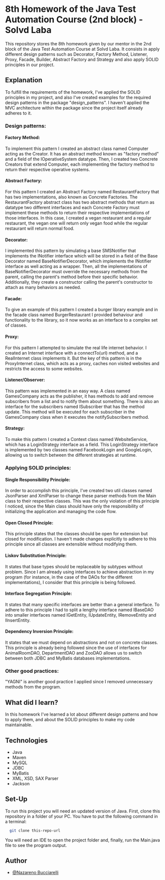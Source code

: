 # 8th Homework of the Java Test Automation Course (2nd block) - Solvd Laba
This repository stores the 8th homework given by our mentor in the 2nd block of 
the Java Test Automation Course at Solvd Laba. It consists in apply different
design patterns such as Decorator, Factory Method, Listener, Proxy, Facade,
Builder, Abstract Factory and Strategy and also apply SOLID principles in our
project.

## Explanation

To fulfill the requirements of the homework, I've applied the SOLID principles
in my project, and also I've created examples for the required design patterns
in the package "design_patterns". I haven't applied the MVC architecture within
the package since the project itself already adheres to it.

### Design patterns:
#### Factory Method:
To implement this pattern I created an abstract class named Computer acting as 
the Creator. It has an abstract method known as "factory method" and a field of the
IOperativeSystem datatype. Then, I created two Concrete Creators that extend 
Computer, each implementing the factory method to return their respective 
operative systems.
#### Abstract Factory:
For this pattern I created an Abstract Factory named RestaurantFactory
that has two implementations, also known as Concrete Factories. The 
RestaurantFactory abstract class has two abstract methods that return as datatype
two different interfaces and each Concrete Factory must implement these methods
to return their respective implementations of those interfaces. In this case, I
created a vegan restaurant and a regular restaurant, the vegan one will return
only vegan food while the regular restaurant will return normal food.
#### Decorator:
I implemented this pattern by simulating a base SMSNotifier that implements the 
INotifier interface which will be stored in a field of the Base Decorator named 
BaseNotifierDecorator, which implements the INotifier interface as well 
acting as a wrapper. Then, all the implementations of BaseNotifierDecorator
must override the necessary methods from the parent, calling the parent's method
before their specific behavior. Additionally, they create a constructor calling 
the parent's constructor to attach as many behaviors as needed.
#### Facade:
To give an example of this pattern I created a burger library example and 
in the facade class named BurgerRestaurant I provided behaviour and functionality to the
library, so it now works as an interface to a complex set of classes.
#### Proxy:
For this pattern I attempted to simulate the real life internet behavior. I created an
Internet interface with a connectTo(url) method, and a RealInternet class 
implements it. But the key of this pattern is in the ProxyInternet class, which
acts as a proxy, caches non visited websites and restricts the access to some
websites.
#### Listener/Observer:
This pattern was implemented in an easy way. A class named GamesCompany acts
as the publisher, it has methods to add and remove subscribers from a list and
to notify them about something. There is also an interface for the subscribers
named ISubscriber that has the method update. This method will be executed for
each subscriber in the GamesCompany class when it executes the notifySubscribers
method.
#### Strategy:
To make this pattern I created a Context class named WebsiteService, which has a
LoginStrategy interface as a field. This LoginStrategy interface is implemented
by two classes named FacebookLogin and GoogleLogin, allowing us to switch between the
different strategies at runtime.

### Applying SOLID principles:

#### Single Responsibility Principle: 
In order to accomplish this principle, I've created two util classes named 
JsonParser and XmlParser to change these parser
methods from the Main class to their respective classes. This was the only 
violation of this principle I noticed, since the Main class should have only
the responsibility of initializing the application and managing the code flow.
#### Open Closed Principle:
This principle states that the classes should be open
for extension but closed for modification. I haven't made changes explicitly to 
adhere to this principle since all classes are extensible without modifying them.
#### Liskov Substitution Principle:
It states that base types should be replaceable
by subtypes without problem. Since I am already using interfaces to achieve
abstraction in my program (for instance, in the case of the DAOs for the different
implementations), I consider that this principle is being followed.
#### Interface Segregation Principle:
It states that many specific interfaces are
better than a general interface. To adhere to this principle I had to split
a lengthy interface named IBaseDAO into smaller interfaces named IGetEntity,
IUpdateEntity, IRemoveEntity and IInsertEntity.
#### Dependency Inversion Principle:
It states that we must depend on abstractions
and not on concrete classes. This principle is already being followed since the use
of interfaces for AnimalRoomDAO, DepartmentDAO and ZooDAO allows us to switch 
between both JDBC and MyBatis databases implementations.

### Other good practices:
"YAGNI" is another good practice I applied since I removed unnecessary
methods from the program.

## What did I learn?

In this homework I've learned a lot about different design patterns and how to
apply them, and about the SOLID principles to make my code maintainable.

## Technologies

- Java
- Maven
- MySQL
- JDBC
- MyBatis
- XML, XSD, SAX Parser
- Jackson

## Set-Up

To run this project you will need an updated version of Java.
First, clone this repository in a folder of your PC.
You have to put the following command in a terminal:

```bash
  git clone this-repo-url
```
You will need an IDE to open the project folder and, finally, run the 
Main.java file to see the program output.

## Author

- [@Nazareno Bucciarelli](https://github.com/nazabucciarelli)
